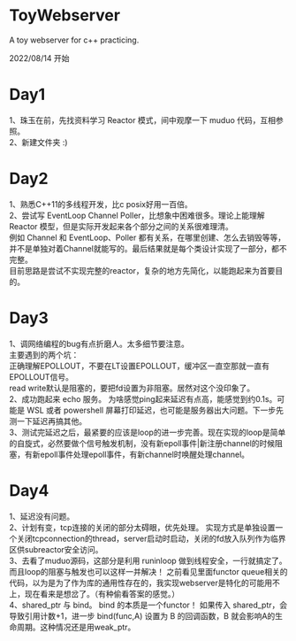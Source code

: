 # ToyWebserver
A toy webserver for c++ practicing.

2022/08/14 开始

# Day1
  1、珠玉在前，先找资料学习 Reactor 模式，间中观摩一下 muduo 代码，互相参照。<br>
  2、新建文件夹 :)<br>
  
# Day2
  1、熟悉C++11的多线程开发，比c posix好用一百倍。<br>
  2、尝试写 EventLoop Channel Poller，比想象中困难很多。理论上能理解 Reactor 模型，但是实际开发起来各个部分之间的关系很难理清。<br>
  例如 Channel 和 EventLoop、Poller 都有关系，在哪里创建、怎么去销毁等等，并不是单独对着Channel就能写的。最后结果就是每个类设计实现了一部分，都不完整。<br>
  目前思路是尝试不实现完整的reactor，复杂的地方先简化，以能跑起来为首要目的。

# Day3
  1、调网络编程的bug有点折磨人。太多细节要注意。<br>
  主要遇到的两个坑：<br>正确理解EPOLLOUT，不要在LT设置EPOLLOUT，缓冲区一直空那就一直有EPOLLOUT信号。<br>
  read write默认是阻塞的，要把fd设置为非阻塞。居然对这个没印象了。<br>
  2、成功跑起来 echo 服务。 为啥感觉ping起来延迟有点高，能感觉到约0.1s。可能是 WSL 或者 powershell 屏幕打印延迟，也可能是服务器出大问题。下一步先测一下延迟再搞其他。<br>
  3、测试完延迟之后，最紧要的应该是loop的进一步完善。现在实现的loop是简单的自旋式，必然要做个信号触发机制，没有新epoll事件|新注册channel的时候阻塞，有新epoll事件处理epoll事件，有新channel时唤醒处理channel。
  
# Day4
  1、延迟没有问题。<br>
  2、计划有变，tcp连接的关闭的部分太碍眼，优先处理。 实现方式是单独设置一个关闭tcpconnection的thread，server启动时启动，关闭的fd放入队列作为临界区供subreactor安全访问。<br>
  3、去看了muduo源码，这部分是利用 runinloop 做到线程安全，一行就搞定了。而且loop的阻塞与触发也可以这样一并解决！ 之前看见里面functor queue相关的代码，以为是为了作为库的通用性存在的，我实现webserver是特化的可能用不上，现在看来是想岔了。（有种偷看答案的感觉。）<br>
  4、shared_ptr 与 bind。 bind 的本质是一个functor！ 如果传入 shared_ptr，会导致引用计数+1，进一步 bind(func,A) 设置为 B 的回调函数，B 就会影响A的生命周期。这种情况还是用weak_ptr。
